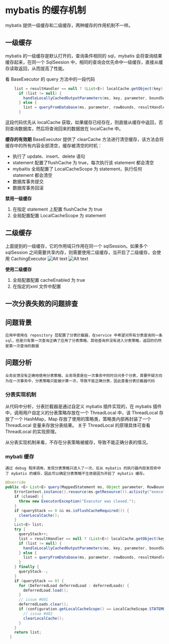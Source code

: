 # mybatis 的缓存机制
mybatis 提供一级缓存和二级缓存，两种缓存的作用机制不一样。

## 一级缓存
mybatis 的一级缓存是默认打开的，查询条件相同的 sql，mybatis 会将查询结果缓存起来，在同一个 SqlSeesion 中，相同的查询会优先命中一级缓存，直接从缓存读取返回，从而提高了性能。

看 BaseExecutor 的 query 方法中的一段代码
``` java
	list = resultHandler == null ? (List<E>) localCache.getObject(key) : null;
      if (list != null) {
        handleLocallyCachedOutputParameters(ms, key, parameter, boundSql);
      } else {
        list = queryFromDatabase(ms, parameter, rowBounds, resultHandler, key, boundSql);
      }
```

这段代码优先从 localCache 获取，如果缓存已经存在，则直接从缓存中返回，否则查询数据库，然后将查询回来的数据放在 localCache 中。

**缓存的有效期**
BaseExecutor 提供了 clearCache 方法进行清空缓存，该方法会将缓存中的所有内容全部清空，缓存被清空的时机：
- 执行了 update、insert、delete 语句
- statement 配置了flushCache 为 true，每次执行该 statement 都会清空
- mybaitis 全局配置了 LocalCacheScope 为 statement，执行任何 statement 都会清空
- 数据库事务提交
- 数据库事务回滚

**禁用一级缓存**
1. 在指定 statement 上配置 flushCache 为 true
2. 全局配置配置 LocalCacheScope 为 statement

## 二级缓存
上面提到的一级缓存，它的作用域只作用在同一个 sqlSession。如果多个 sqlSession 之间需要共享内存，则需要使用二级缓存，当开启了二级缓存，会使用 CachingExecutor
![Alt text](./1565697138242.png)
![Alt text](./1592481778950.png)

**使用二级缓存**
1. 全局配置配置 cacheEnabled 为 true
2. 在指定的xml 文件中配置 <cache/>


## 一次分表失败的问题排查
## 问题背景
	应用中使用在 repository 层配置了分表拦截器，在service 中希望对所有分表查询同一条sql，但是只有第一次查询正确了应用了分表策略，其他查询并没有进入分表策略，返回的仍然是第一次查询的数据

## 问题分析
	业务反馈没有正确地使用分表策略，业务场景是在一次事务中同时访问多个分表，首要怀疑方向为在一次事务中，分表策略只能被计算一次，导致不能正确分表，因此查看分表拦截器代码

### 分表实现机制
从代码中分析，分表拦截器是通过自定义 mybatis 插件实现的，在 mybatis 插件中，调用用户自定义的分表策略存放在一个 ThreadLocal 中，该 ThreadLocal 存放了一个 HashMap，Map 存放了使用的策略类，策略类内部再封装了一个ThreadLocal 变量来存放分表结果。
关于 ThreadLocal 的原理具体可查看 ThreadLocal 的实现原理。

从分表实现机制来看，不存在分表策略被缓存，导致不能正确分表的情况。

### mybati 缓存
	通过 debug 程序调用，发现分表策略只进入了一次，后从 mybatis 的执行器内部发现命中了 mybatis 的缓存，因此可以确定分表策略不生效是因为开启了 mybatis 缓存。
``` java
@Override
public <E> List<E> query(MappedStatement ms, Object parameter, RowBounds rowBounds, ResultHandler resultHandler, CacheKey key, BoundSql boundSql) throws SQLException {
    ErrorContext.instance().resource(ms.getResource()).activity("executing a query").object(ms.getId());
    if (closed) {
      throw new ExecutorException("Executor was closed.");
    }
    if (queryStack == 0 && ms.isFlushCacheRequired()) {
      clearLocalCache();
    }
    List<E> list;
    try {
      queryStack++;
      list = resultHandler == null ? (List<E>) localCache.getObject(key) : null;
      if (list != null) {
        handleLocallyCachedOutputParameters(ms, key, parameter, boundSql);
      } else {
        list = queryFromDatabase(ms, parameter, rowBounds, resultHandler, key, boundSql);
      }
    } finally {
      queryStack--;
    }
    if (queryStack == 0) {
      for (DeferredLoad deferredLoad : deferredLoads) {
        deferredLoad.load();
      }
      // issue #601
      deferredLoads.clear();
      if (configuration.getLocalCacheScope() == LocalCacheScope.STATEMENT) {
        // issue #482
        clearLocalCache();
      }
    }
    return list;
  }
```